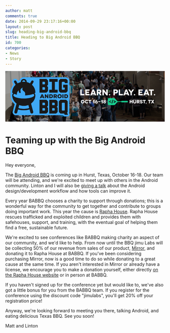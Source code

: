 ```yaml
---
author: matt
comments: true
date: 2014-09-29 23:17:16+00:00
layout: post
slug: heading-big-android-bbq
title: Heading to Big Android BBQ
id: 700
categories:
- News
- Story
---
```


![Big Android BBQ](/wp-content/uploads/2014/09/babbq_912x290.jpg)





# Teaming up with the Big Android BBQ





Hey everyone,





The [Big Android BBQ](www.bigandroidbbq.com/) is coming up in Hurst, Texas, October 16-18. Our team will be attending, and we're excited to meet up with others in the Android community. Linton and I will also be [giving a talk](http://news.bigandroidbbq.com/2014/09/speaker-spotlight-linton-ye.html) about the Android design/development workflow and how tools can improve it.





Every year BABBQ chooses a charity to support through donations; this is a wonderful way for the community to get together and contribute to groups doing important work. This year the cause is [Rapha House](http://www.raphahouse.org/about). Rapha House rescues trafficked and exploited children and provides them with safehouses, support, and training, with the eventual goal of helping them find a free, sustainable future.





We're excited to see conferences like BABBQ making charity an aspect of our community, and we'd like to help. From now until the BBQ jimu Labs will be collecting 50% of our revenue from sales of our product, [Mirror](/), and donating it to Rapha House at BABBQ. If you've been considering purchasing Mirror, now is a good time to do so while donating to a great cause at the same time. If you aren't interested in Mirror or already have a license, we encourage you to make a donation yourself, either directly [on the Rapha House website](https://www.raphahouse.org/take-action/donate) or in person at BABBQ.





If you haven't signed up for the conference yet but would like to, we've also got a little bonus for you from the BABBQ team. If you register for the conference using the discount code "jimulabs", you'll get 20% off your registration price!





Anyway, we're looking forward to meeting you there, talking Android, and eating delicious Texas BBQ. See you soon!





Matt and Linton



